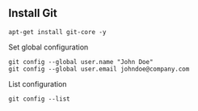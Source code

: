 ## Install Git

	apt-get install git-core -y

Set global configuration

	git config --global user.name "John Doe"
	git config --global user.email johndoe@company.com

List configuration
	
	git config --list
